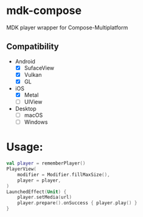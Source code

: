 # mdk-compose
MDK player wrapper for Compose-Multiplatform

## Compatibility
- Android
    - [x] SufaceView
    - [x] Vulkan
    - [x] GL
- iOS
    - [x] Metal
    - [ ] UIView
- Desktop
    - [ ] macOS
    - [ ] Windows

# Usage:
``` kotlin
val player = rememberPlayer()
PlayerView(
    modifier = Modifier.fillMaxSize(),
    player = player,
)
LaunchedEffect(Unit) {
    player.setMedia(url)
    player.prepare().onSuccess { player.play() }
}